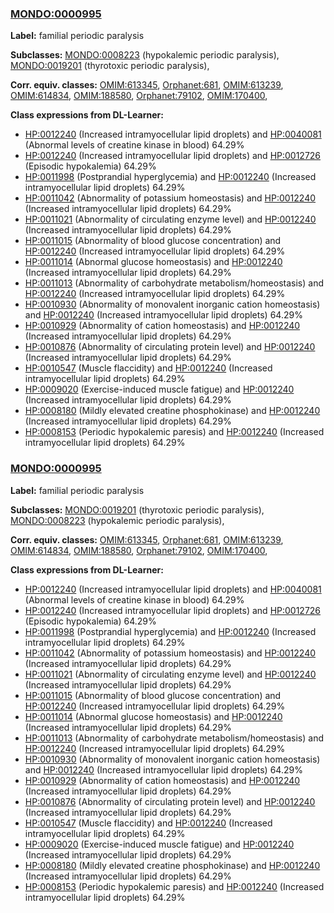 
### [MONDO:0000995](http://purl.obolibrary.org/obo/MONDO_0000995)
**Label:** familial periodic paralysis

**Subclasses:** [MONDO:0008223](http://purl.obolibrary.org/obo/MONDO_0008223) (hypokalemic periodic paralysis), [MONDO:0019201](http://purl.obolibrary.org/obo/MONDO_0019201) (thyrotoxic periodic paralysis), 

**Corr. equiv. classes:** [OMIM:613345](http://purl.obolibrary.org/obo/OMIM_613345), [Orphanet:681](http://www.orpha.net/ORDO/Orphanet_681), [OMIM:613239](http://purl.obolibrary.org/obo/OMIM_613239), [OMIM:614834](http://purl.obolibrary.org/obo/OMIM_614834), [OMIM:188580](http://purl.obolibrary.org/obo/OMIM_188580), [Orphanet:79102](http://www.orpha.net/ORDO/Orphanet_79102), [OMIM:170400](http://purl.obolibrary.org/obo/OMIM_170400), 

**Class expressions from DL-Learner:**

- [HP:0012240](http://purl.obolibrary.org/obo/HP_0012240) (Increased intramyocellular lipid droplets) and [HP:0040081](http://purl.obolibrary.org/obo/HP_0040081) (Abnormal levels of creatine kinase in blood) 64.29%
- [HP:0012240](http://purl.obolibrary.org/obo/HP_0012240) (Increased intramyocellular lipid droplets) and [HP:0012726](http://purl.obolibrary.org/obo/HP_0012726) (Episodic hypokalemia) 64.29%
- [HP:0011998](http://purl.obolibrary.org/obo/HP_0011998) (Postprandial hyperglycemia) and [HP:0012240](http://purl.obolibrary.org/obo/HP_0012240) (Increased intramyocellular lipid droplets) 64.29%
- [HP:0011042](http://purl.obolibrary.org/obo/HP_0011042) (Abnormality of potassium homeostasis) and [HP:0012240](http://purl.obolibrary.org/obo/HP_0012240) (Increased intramyocellular lipid droplets) 64.29%
- [HP:0011021](http://purl.obolibrary.org/obo/HP_0011021) (Abnormality of circulating enzyme level) and [HP:0012240](http://purl.obolibrary.org/obo/HP_0012240) (Increased intramyocellular lipid droplets) 64.29%
- [HP:0011015](http://purl.obolibrary.org/obo/HP_0011015) (Abnormality of blood glucose concentration) and [HP:0012240](http://purl.obolibrary.org/obo/HP_0012240) (Increased intramyocellular lipid droplets) 64.29%
- [HP:0011014](http://purl.obolibrary.org/obo/HP_0011014) (Abnormal glucose homeostasis) and [HP:0012240](http://purl.obolibrary.org/obo/HP_0012240) (Increased intramyocellular lipid droplets) 64.29%
- [HP:0011013](http://purl.obolibrary.org/obo/HP_0011013) (Abnormality of carbohydrate metabolism/homeostasis) and [HP:0012240](http://purl.obolibrary.org/obo/HP_0012240) (Increased intramyocellular lipid droplets) 64.29%
- [HP:0010930](http://purl.obolibrary.org/obo/HP_0010930) (Abnormality of monovalent inorganic cation homeostasis) and [HP:0012240](http://purl.obolibrary.org/obo/HP_0012240) (Increased intramyocellular lipid droplets) 64.29%
- [HP:0010929](http://purl.obolibrary.org/obo/HP_0010929) (Abnormality of cation homeostasis) and [HP:0012240](http://purl.obolibrary.org/obo/HP_0012240) (Increased intramyocellular lipid droplets) 64.29%
- [HP:0010876](http://purl.obolibrary.org/obo/HP_0010876) (Abnormality of circulating protein level) and [HP:0012240](http://purl.obolibrary.org/obo/HP_0012240) (Increased intramyocellular lipid droplets) 64.29%
- [HP:0010547](http://purl.obolibrary.org/obo/HP_0010547) (Muscle flaccidity) and [HP:0012240](http://purl.obolibrary.org/obo/HP_0012240) (Increased intramyocellular lipid droplets) 64.29%
- [HP:0009020](http://purl.obolibrary.org/obo/HP_0009020) (Exercise-induced muscle fatigue) and [HP:0012240](http://purl.obolibrary.org/obo/HP_0012240) (Increased intramyocellular lipid droplets) 64.29%
- [HP:0008180](http://purl.obolibrary.org/obo/HP_0008180) (Mildly elevated creatine phosphokinase) and [HP:0012240](http://purl.obolibrary.org/obo/HP_0012240) (Increased intramyocellular lipid droplets) 64.29%
- [HP:0008153](http://purl.obolibrary.org/obo/HP_0008153) (Periodic hypokalemic paresis) and [HP:0012240](http://purl.obolibrary.org/obo/HP_0012240) (Increased intramyocellular lipid droplets) 64.29%



### [MONDO:0000995](http://purl.obolibrary.org/obo/MONDO_0000995)
**Label:** familial periodic paralysis

**Subclasses:** [MONDO:0019201](http://purl.obolibrary.org/obo/MONDO_0019201) (thyrotoxic periodic paralysis), [MONDO:0008223](http://purl.obolibrary.org/obo/MONDO_0008223) (hypokalemic periodic paralysis), 

**Corr. equiv. classes:** [OMIM:613345](http://purl.obolibrary.org/obo/OMIM_613345), [Orphanet:681](http://www.orpha.net/ORDO/Orphanet_681), [OMIM:613239](http://purl.obolibrary.org/obo/OMIM_613239), [OMIM:614834](http://purl.obolibrary.org/obo/OMIM_614834), [OMIM:188580](http://purl.obolibrary.org/obo/OMIM_188580), [Orphanet:79102](http://www.orpha.net/ORDO/Orphanet_79102), [OMIM:170400](http://purl.obolibrary.org/obo/OMIM_170400), 

**Class expressions from DL-Learner:**

- [HP:0012240](http://purl.obolibrary.org/obo/HP_0012240) (Increased intramyocellular lipid droplets) and [HP:0040081](http://purl.obolibrary.org/obo/HP_0040081) (Abnormal levels of creatine kinase in blood) 64.29%
- [HP:0012240](http://purl.obolibrary.org/obo/HP_0012240) (Increased intramyocellular lipid droplets) and [HP:0012726](http://purl.obolibrary.org/obo/HP_0012726) (Episodic hypokalemia) 64.29%
- [HP:0011998](http://purl.obolibrary.org/obo/HP_0011998) (Postprandial hyperglycemia) and [HP:0012240](http://purl.obolibrary.org/obo/HP_0012240) (Increased intramyocellular lipid droplets) 64.29%
- [HP:0011042](http://purl.obolibrary.org/obo/HP_0011042) (Abnormality of potassium homeostasis) and [HP:0012240](http://purl.obolibrary.org/obo/HP_0012240) (Increased intramyocellular lipid droplets) 64.29%
- [HP:0011021](http://purl.obolibrary.org/obo/HP_0011021) (Abnormality of circulating enzyme level) and [HP:0012240](http://purl.obolibrary.org/obo/HP_0012240) (Increased intramyocellular lipid droplets) 64.29%
- [HP:0011015](http://purl.obolibrary.org/obo/HP_0011015) (Abnormality of blood glucose concentration) and [HP:0012240](http://purl.obolibrary.org/obo/HP_0012240) (Increased intramyocellular lipid droplets) 64.29%
- [HP:0011014](http://purl.obolibrary.org/obo/HP_0011014) (Abnormal glucose homeostasis) and [HP:0012240](http://purl.obolibrary.org/obo/HP_0012240) (Increased intramyocellular lipid droplets) 64.29%
- [HP:0011013](http://purl.obolibrary.org/obo/HP_0011013) (Abnormality of carbohydrate metabolism/homeostasis) and [HP:0012240](http://purl.obolibrary.org/obo/HP_0012240) (Increased intramyocellular lipid droplets) 64.29%
- [HP:0010930](http://purl.obolibrary.org/obo/HP_0010930) (Abnormality of monovalent inorganic cation homeostasis) and [HP:0012240](http://purl.obolibrary.org/obo/HP_0012240) (Increased intramyocellular lipid droplets) 64.29%
- [HP:0010929](http://purl.obolibrary.org/obo/HP_0010929) (Abnormality of cation homeostasis) and [HP:0012240](http://purl.obolibrary.org/obo/HP_0012240) (Increased intramyocellular lipid droplets) 64.29%
- [HP:0010876](http://purl.obolibrary.org/obo/HP_0010876) (Abnormality of circulating protein level) and [HP:0012240](http://purl.obolibrary.org/obo/HP_0012240) (Increased intramyocellular lipid droplets) 64.29%
- [HP:0010547](http://purl.obolibrary.org/obo/HP_0010547) (Muscle flaccidity) and [HP:0012240](http://purl.obolibrary.org/obo/HP_0012240) (Increased intramyocellular lipid droplets) 64.29%
- [HP:0009020](http://purl.obolibrary.org/obo/HP_0009020) (Exercise-induced muscle fatigue) and [HP:0012240](http://purl.obolibrary.org/obo/HP_0012240) (Increased intramyocellular lipid droplets) 64.29%
- [HP:0008180](http://purl.obolibrary.org/obo/HP_0008180) (Mildly elevated creatine phosphokinase) and [HP:0012240](http://purl.obolibrary.org/obo/HP_0012240) (Increased intramyocellular lipid droplets) 64.29%
- [HP:0008153](http://purl.obolibrary.org/obo/HP_0008153) (Periodic hypokalemic paresis) and [HP:0012240](http://purl.obolibrary.org/obo/HP_0012240) (Increased intramyocellular lipid droplets) 64.29%


